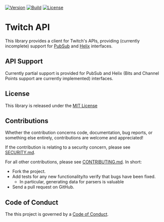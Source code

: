 [![Version](https://img.shields.io/hackage/v/twitchapi)][badges:0-hackage]
[![Build](https://img.shields.io/github/workflow/status/wuest/haskell-twitchapi/CI)][badges:1-CI]
[![License](https://img.shields.io/github/license/wuest/haskell-twitchapi)][badges:2-license]

# Twitch API

This library provides a client for Twitch's APIs, providing (currently
incomplete) support for [PubSub][main:0-pubsub] and [Helix][main:1-helix]
interfaces.

## API Support

Currently partial support is provided for PubSub and Helix (Bits and Channel
Points support are currently implemented) interfaces.

## License

This library is released under the [MIT License][license-1:MIT]

## Contributions

Whether the contribution concerns code, documentation, bug reports, or something
else entirely, contributions are welcome and appreciated!

If the contribution is relating to a security concern, please see
[SECURITY.md][SECURITY].

For all other contributions, please see
[CONTRIBUTING.md][CONTRIBUTING].  In short:

  * Fork the project.
  * Add tests for any new functionality/to verify that bugs have been fixed.
    - In particular, generating data for parsers is valuable
  * Send a pull request on GitHub.

## Code of Conduct

The this project is governed by a [Code of Conduct][code-of-conduct].

[badges:0-hackage]: https://hackage.haskell.org/package/twitchapi
[badges:1-CI]: https://github.com/wuest/haskell-twitchapi/actions/workflows/ci.yaml
[badges:2-license]: https://github.com/wuest/haskell-twitchapi/blob/main/LICENSE
[main:0-pubsub]: https://dev.twitch.tv/docs/pubsub
[main:1-helix]: https://dev.twitch.tv/docs/api
[license-1:MIT]: https://github.com/wuest/haskell-twitchapi/blob/main/LICENSE
[SECURITY]: https://github.com/wuest/haskell-twitchapi/blob/main/SECURITY.md
[CONTRIBUTING]: https://github.com/wuest/haskell-twitchapi/blob/main/CONTRIBUTING.md
[code-of-conduct]: https://github.com/wuest/haskell-twitchapi/blob/main/CODE_OF_CONDUCT.md
